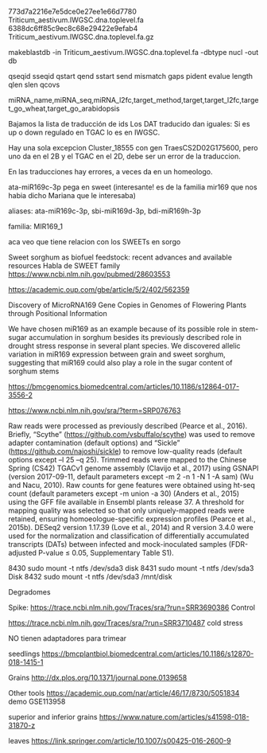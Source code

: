 773d7a2216e7e5dce0e27ee1e66d7780  Triticum_aestivum.IWGSC.dna.toplevel.fa
6388dc6ff85c9ec8c68e29422e9efab4  Triticum_aestivum.IWGSC.dna.toplevel.fa.gz


makeblastdb -in Triticum_aestivum.IWGSC.dna.toplevel.fa -dbtype nucl -out db


qseqid sseqid qstart qend sstart send mismatch gaps pident evalue length qlen slen qcovs


miRNA_name,miRNA_seq,miRNA_l2fc,target_method,target,target_l2fc,target_go_wheat,target_go_arabidopsis 


Bajamos la lista de traducción de ids
Los DAT traducido dan iguales: Si es up o down regulado en TGAC lo es en IWGSC.

Hay una sola excepcion 
Cluster_18555 con gen TraesCS2D02G175600, pero uno da en el 2B y el TGAC en el 2D, debe ser un error de la traduccion.

En las traducciones hay errores, a veces da en un homeologo. 


ata-miR169c-3p pega en sweet (interesante! es de la familia mir169 que nos habia dicho Mariana que le interesaba)

aliases:
ata-miR169c-3p, sbi-miR169d-3p, bdi-miR169h-3p

familia: MIR169_1

aca veo que tiene relacion con los SWEETs en sorgo

Sweet sorghum as biofuel feedstock: recent advances and available resources
Habla de SWEET family
https://www.ncbi.nlm.nih.gov/pubmed/28603553

https://academic.oup.com/gbe/article/5/2/402/562359

Discovery of MicroRNA169 Gene Copies in Genomes of Flowering Plants through Positional Information 


We have chosen miR169 as an example because of its possible role in stem-sugar accumulation in sorghum besides its previously described role in drought stress response in several plant species. We discovered allelic variation in miR169 expression between grain and sweet sorghum, suggesting that miR169 could also play a role in the sugar content of sorghum stems



https://bmcgenomics.biomedcentral.com/articles/10.1186/s12864-017-3556-2

https://www.ncbi.nlm.nih.gov/sra/?term=SRP076763




Raw reads were processed as previously described (Pearce et al., 2016). Briefly, “Scythe” (https://github.com/vsbuffalo/scythe) was used to remove adapter contamination (default options) and “Sickle” (https://github.com/najoshi/sickle) to remove low-quality reads (default options except –l 25 –q 25). Trimmed reads were mapped to the Chinese Spring (CS42) TGACv1 genome assembly (Clavijo et al., 2017) using GSNAPl (version 2017-09-11, default parameters except -m 2 -n 1 -N 1 -A sam) (Wu and Nacu, 2010). Raw counts for gene features were obtained using ht-seq count (default parameters except -m union -a 30) (Anders et al., 2015) using the GFF file available in Ensembl plants release 37. A threshold for mapping quality was selected so that only uniquely-mapped reads were retained, ensuring homoeologue-specific expression profiles (Pearce et al., 2015b). DESeq2 version 1.17.39 (Love et al., 2014) and R version 3.4.0 were used for the normalization and classification of differentially accumulated transcripts (DATs) between infected and mock-inoculated samples (FDR-adjusted P-value ≤ 0.05, Supplementary Table S1).



 8430  sudo mount -t ntfs /dev/sda3 disk
 8431  sudo mount -t ntfs /dev/sda3 Disk
 8432  sudo mount -t ntfs /dev/sda3 /mnt/disk

Degradomes

Spike: 
https://trace.ncbi.nlm.nih.gov/Traces/sra/?run=SRR3690386
Control

https://trace.ncbi.nlm.nih.gov/Traces/sra/?run=SRR3710487
cold stress

NO tienen adaptadores para trimear 


seedlings
https://bmcplantbiol.biomedcentral.com/articles/10.1186/s12870-018-1415-1

Grains
http://dx.plos.org/10.1371/journal.pone.0139658


Other tools
https://academic.oup.com/nar/article/46/17/8730/5051834
demo GSE113958



superior and inferior grains
https://www.nature.com/articles/s41598-018-31870-z


leaves
https://link.springer.com/article/10.1007/s00425-016-2600-9